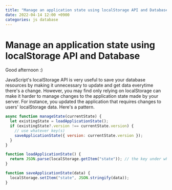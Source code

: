 ```yaml
---
title: "Manage an application state using localStorage API and Database"
date: 2022-04-14 12:00 +0900
categories: js database
---
```


# Manage an application state using localStorage API and Database

Good afternoon :)

JavaScript's localStorage API is very useful to save your database resources by making it unnecessary to update and get data everytime there's a change.
However, you may find only relying on localStorage can make it harder to manage changes to the application state made by your server.
For instance, you updated the application that requires changes to users' localStorage data.
Here's a pattern.

```javascript
async function manageState(currentState) {
  let existingState = loadApplicationState();
  if (existingState?.version !== currentState.version) {
    // use whatever key(s)
    saveApplicationState({ version: currentState.version });
  }
}

function loadApplicationState() {
  return JSON.parse(localStorage.getItem("state")); // the key under which you store the state information
}

function saveApplicationState(data) {
  localStorage.setItem("state", JSON.stringify(data));
}
```

